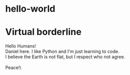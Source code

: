 # hello-world
# Virtual borderline

Hello Humans!\
Daniel here. I like Python and I'm just learning to code.\
I believe the Earth is not flat, but I respect who not agree.\
\
Peace!\
